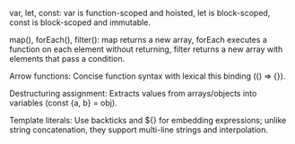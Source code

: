 var, let, const: var is function-scoped and hoisted, let is block-scoped, const is block-scoped and immutable.

map(), forEach(), filter(): map returns a new array, forEach executes a function on each element without returning, filter returns a new array with elements that pass a condition.

Arrow functions: Concise function syntax with lexical this binding (() => {}).

Destructuring assignment: Extracts values from arrays/objects into variables (const {a, b} = obj).

Template literals: Use backticks and ${} for embedding expressions; unlike string concatenation, they support multi-line strings and interpolation.